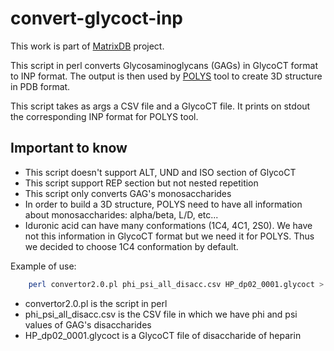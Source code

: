 # convert-glycoct-inp

This work is part of [MatrixDB](http://matrixdb.univ-lyon1.fr) project.

This script in perl converts Glycosaminoglycans (GAGs) in GlycoCT format to INP format.
The output is then used by [POLYS](http://glycan-builder.cermav.cnrs.fr) tool to create 3D structure in PDB format.

This script takes as args a CSV file and a GlycoCT file.
It prints on stdout the corresponding INP format for POLYS tool.

## Important to know
* This script doesn't support ALT, UND and ISO section of GlycoCT
* This script support REP section but not nested repetition
* This script only converts GAG's monosaccharides
* In order to build a 3D structure, POLYS need to have all information about monosaccharides: alpha/beta, L/D, etc...
* Iduronic acid can have many conformations (1C4, 4C1, 2S0). We have not this information in GlycoCT format but we need it for POLYS. Thus we decided to choose 1C4 conformation by default.

Example of use:
```bash
    perl convertor2.0.pl phi_psi_all_disacc.csv HP_dp02_0001.glycoct > HP_dp02_0001.inp
```

* convertor2.0.pl is the script in perl
* phi_psi_all_disacc.csv is the CSV file in which we have phi and psi values of GAG's disaccharides
* HP_dp02_0001.glycoct is a GlycoCT file of disaccharide of heparin
